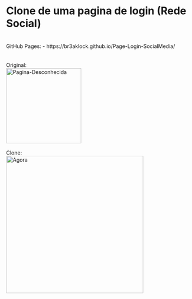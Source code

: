# Clone de uma pagina de login (Rede Social)

<br>
GitHub Pages: 
    - https://br3aklock.github.io/Page-Login-SocialMedia/
<br>
<br>
<br>
Original:
<br>
<img width="203" alt="Pagina-Desconhecida" src="https://user-images.githubusercontent.com/73664986/156896798-e83a7926-8448-4cd7-a6fb-7a91a9ef97d6.png">
<br>
<br>
Clone:
<br>
<img width="371" alt="Agora" src="https://user-images.githubusercontent.com/73664986/156896979-142c5ba5-01ae-40d8-86d5-1f4b3ae8f852.png">